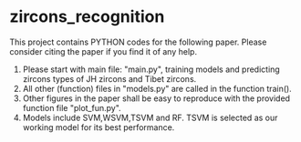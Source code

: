 # zircons_recognition

This project contains PYTHON codes for the following paper. Please consider citing the paper if you find it of any help.
1. Please start with main file: "main.py", training models and predicting zircons types of JH zircons and Tibet zircons.
2. All other (function) files in "models.py" are called in the function train().
3. Other figures in the paper shall be easy to reproduce with the provided function file "plot_fun.py".
4. Models include SVM,WSVM,TSVM and RF. TSVM is selected as our working model for its best performance.
